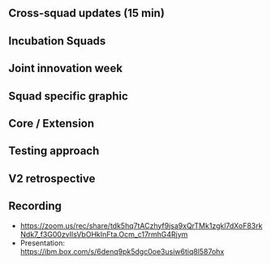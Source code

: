 ## Cross-squad updates (15 min)

## Incubation Squads

## Joint innovation week

## Squad specific graphic

## Core / Extension

## Testing approach

## V2 retrospective

## Recording
- https://zoom.us/rec/share/tdk5hq7tACzhyf9jsa9xQrTMk1zgkl7dXoF83rkNdk7_f3G00zvIlsVbOHkInFta.Ocm_c17rmhG4Rjym 
- Presentation: https://ibm.box.com/s/6denq9pk5dgc0oe3usiw6tiq8l587ohx
